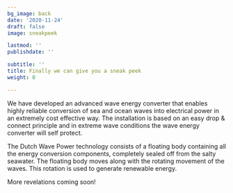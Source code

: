 ```yaml
---
bg_image: back
date: '2020-11-24'
draft: false
image: sneakpeek

lastmod: ''
publishdate: ''

subtitle: ''
title: Finally we can give you a sneak peek
weight: 0

---
```


We have developed an advanced wave energy converter that enables highly reliable conversion of sea and ocean waves into electrical power in an extremely cost effective way. The installation is based on an easy drop & connect principle and in extreme wave conditions the wave energy converter will self protect.

The Dutch Wave Power technology consists of a floating body containing all the energy conversion components, completely sealed off from the salty seawater. The floating body moves along with the rotating movement of the waves. This rotation is used to generate renewable energy.

More revelations coming soon!


